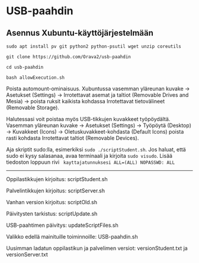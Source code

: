 # USB-paahdin

## Asennus Xubuntu-käyttöjärjestelmään

```
sudo apt install pv git python2 python-psutil wget unzip coreutils

git clone https://github.com/Orava2/usb-paahdin

cd usb-paahdin

bash allowExecution.sh
```

Poista automount-ominaisuus. Xubuntussa vasemman yläreunan kuvake -> Asetukset (Settings) -> Irrotettavat asemat ja taltiot (Removable Drives and Mesia) -> poista ruksit kaikista kohdassa Irrotettavat tietovälineet (Removable Storage).

Halutessasi voit poistaa myös USB-tikkujen kuvakkeet työpöydältä. Vasemman yläreunan kuvake -> Asetukset (Settings) -> Työpöytä (Desktop) -> Kuvakkeet (Icons) -> Oletuskuvakkeet-kohdasta (Default Icons) poista rasti kohdasta Irrotettavat taltiot (Removable Devices).

Aja skriptit sudo:lla, esimerkiksi `sudo ./scriptStudent.sh`. Jos haluat, että sudo ei kysy salasanaa, avaa terminaali ja kirjoita `sudo visudo`. Lisää tiedoston loppuun rivi ` kayttajatunnuksesi ALL=(ALL) NOPASSWD: ALL`

---- 

Oppilastikkujen kirjoitus: scriptStudent.sh

Palvelintikkujen kirjoitus: scriptServer.sh

Vanhan version kirjoitus: scriptOld.sh

Päivitysten tarkistus: scriptUpdate.sh

USB-paahtimen päivitys: updateScriptFiles.sh

Valikko edellä mainituille toiminnoille: USB-paahdin.sh

Uusimman ladatun oppilastikun ja palvelimen versiot: versionStudent.txt ja versionServer.txt
